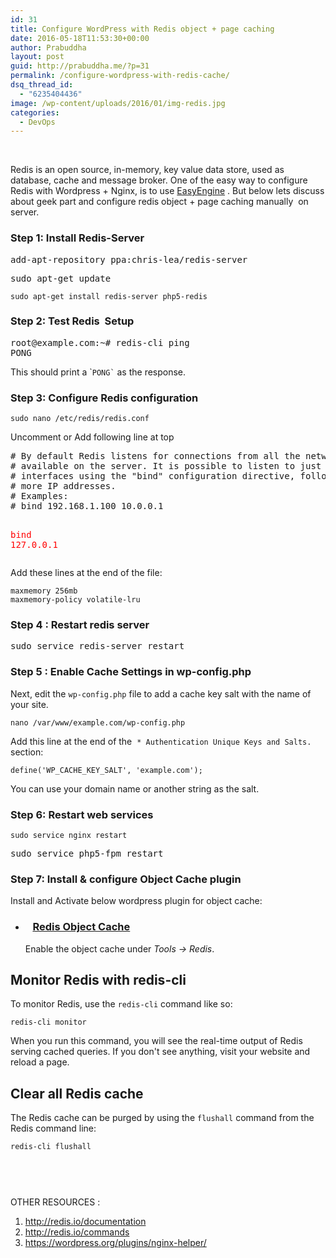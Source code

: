 ```yaml
---
id: 31
title: Configure WordPress with Redis object + page caching
date: 2016-05-18T11:53:30+00:00
author: Prabuddha
layout: post
guid: http://prabuddha.me/?p=31
permalink: /configure-wordpress-with-redis-cache/
dsq_thread_id:
  - "6235404436"
image: /wp-content/uploads/2016/01/img-redis.jpg
categories:
  - DevOps
---
```

&nbsp;

Redis is an open source, in-memory, key value data store, used as database, cache and message broker. One of the easy way to configure Redis with Wordpress + Nginx, is to use <a href="https://easyengine.io/" target="_blank">EasyEngine</a> . But below lets discuss about geek part and configure redis object + page caching manually  on server.
<h3><strong>Step 1: Install Redis-Server</strong></h3>
<pre class="no-highlight">add-apt-repository ppa:chris-lea/redis-server</pre>
<pre class="no-highlight">sudo apt-get update</pre>
<pre class="code-pre "><code>sudo apt-get install redis-server php5-redis</code></pre>
<h3><strong>Step 2: Test Redis  Setup</strong></h3>
<pre class="no-highlight">root@example.com:~# redis-cli ping
PONG</pre>
This should print a `<code>PONG`</code> as the response.
<h3><strong>Step 3: Configure Redis configuration</strong></h3>
<pre class="code-pre "><code>sudo nano /etc/redis/redis.conf</code></pre>
Uncomment or Add following line at top
<pre># By default Redis listens for connections from all the network interfaces
# available on the server. It is possible to listen to just one or multiple
# interfaces using the "bind" configuration directive, followed by one or
# more IP addresses.
# Examples:
# bind 192.168.1.100 10.0.0.1

<span style="color: #ff0000;">bind </span><span style="color: #ff0000;">127</span><span style="color: #ff0000;">.0.0.1</span></pre>
Add these lines at the end of the file:
<pre class="code-pre "><code>maxmemory 256mb
maxmemory-policy volatile-lru
</code></pre>
<h3>Step 4 : Restart redis server</h3>
<pre>sudo service redis-server restart</pre>
<h3 id="step-4-—-enable-cache-settings-in-wp-config-php">Step 5 : Enable Cache Settings in wp-config.php</h3>
Next, edit the <code>wp-config.php</code> file to add a cache key salt with the name of your site.
<pre class="code-pre "><code>nano /var/www/example.com/wp-config.php
</code></pre>
Add this line at the end of the  <code>* Authentication Unique Keys and Salts.</code> section:
<pre class="code-pre "><code>define('WP_CACHE_KEY_SALT', '<span class="highlight">example.com</span>');
</code></pre>
You can use your domain name or another string as the salt.
<h3 id="step-4-—-enable-cache-settings-in-wp-config-php">Step 6: Restart web services</h3>
<pre class="code-pre "><code>sudo service nginx restart</code></pre>
<pre>sudo service php5-fpm restart</pre>
<h3>Step 7: Install &amp; configure Object Cache plugin</h3>
Install and Activate below wordpress plugin for object cache:
<ul>
	<li>
<h3>   <a href="https://wordpress.org/plugins/redis-cache/" target="_blank">Redis Object Cache</a></h3>
Enable the object cache under <em>Tools -&gt; Redis</em>.</li>
</ul>
<h2 id="monitor-redis-with-redis-cli">Monitor Redis with redis-cli</h2>
To monitor Redis, use the <code>redis-cli</code> command like so:
<pre class="code-pre "><code>redis-cli monitor
</code></pre>
When you run this command, you will see the real-time output of Redis serving cached queries. If you don't see anything, visit your website and reload a page.
<h2>Clear all Redis cache</h2>
The Redis cache can be purged by using the <code>flushall</code> command from the Redis command line:
<pre class="code-pre "><code>redis-cli flushall

</code></pre>
&nbsp;

OTHER RESOURCES :
<ol>
	<li><a href="http://redis.io/documentation">http://redis.io/documentation</a></li>
	<li><a href="http://redis.io/commands">http://redis.io/commands</a></li>
	<li><a href="https://wordpress.org/plugins/nginx-helper/">https://wordpress.org/plugins/nginx-helper/</a></li>
</ol>